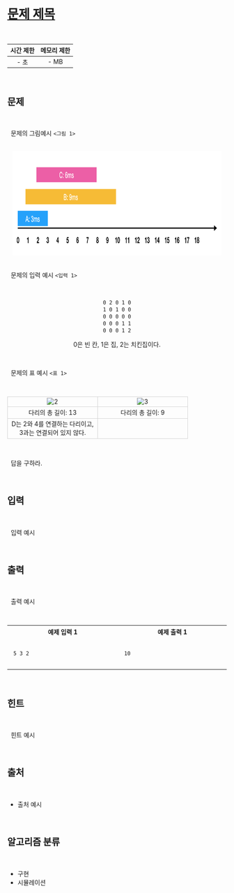 # [문제 제목](https://www.google.co.kr)

<style>
  .example * {text-align: center;}
  .example td {width: 20vw; border: solid 1px lightgray}
  .output td {width: 30vw; padding: 1em}
</style>

<br />
<center>

| 시간 제한 | 메모리 제한 |
| :-------: | :---------: |
|   - 초    |    - MB     |

</center>
<br />

## 문제

<br />

&nbsp; 문제의 그림예시 `<그림 1>`

<br />
<center>

<img src="./asset/1.png" alt="1" style="width:50vw; aspect-ratio: 2 / 1"/>

</center>
<br />

&nbsp; 문제의 입력 예시 `<입력 1>`

<br />
<center>

```
0 2 0 1 0
1 0 1 0 0
0 0 0 0 0
0 0 0 1 1
0 0 0 1 2
```

0은 빈 칸, 1은 집, 2는 치킨집이다.

</center>
<br />

&nbsp; 문제의 표 예시 `<표 1>`

<br />
<center>

<table class="example">
  <tr>
    <td><img src="./asset/2.avif" alt="2" style="width:20vw; aspect-ratio: 1 / 1"/></td>
    <td><img src="./asset/3.avif" alt="3" style="width:20vw; aspect-ratio: 1 / 1"/></td>
  </tr>
  <tr>
    <td>다리의 총 길이: 13</td>
    <td>다리의 총 길이: 9</td>
  </tr>
  <tr>
    <td>D는 2와 4를 연결하는 다리이고, 3과는 연결되어 있지 않다.</td>
    <td>&nbsp;</td>
  </tr>
</table>

</center>
<br />

&nbsp; 답을 구하라.

<br />

## 입력

<br />

&nbsp; 입력 예시

<br />

## 출력

<br />

&nbsp; 출력 예시

<br />
<center>
<table class="output"><tr><th>예제 입력 1</th><th>예제 출력 1</th></tr><tr><td>

```txt
5 3 2
```

</td><td>

```txt
10
```

</td></tr></table>
</center>
<br />

## 힌트

<br />

&nbsp; 힌트 예시

<br />

## 출처

<br />

- 출처 예시

<br />

## 알고리즘 분류

<br />

- 구현
- 시뮬레이션

